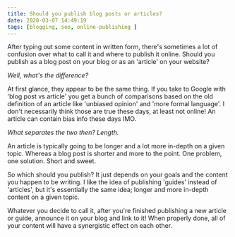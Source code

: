 ```yaml
---
title: Should you publish blog posts or articles?
date: 2020-03-07 14:49:19
tags: [blogging, seo, online-publishing ]
---
```


After typing out some content in written form, there's sometimes a lot of confusion over what to call it and where to publish it online. Should you publish as a blog post on your blog or as an 'article' on your website?

_Well, what's the difference?_

At first glance, they appear to be the same thing. If you take to Google with 'blog post vs article' you get a bunch of comparisons based on the old definition of an article like 'unbiased opinion' and 'more formal language'. I don't necessarily think those are true these days, at least not online! An article can contain bias info these days IMO.

_What separates the two then? Length._

An article is typically going to be longer and a lot more in-depth on a given topic. Whereas a blog post is shorter and more to the point. One problem, one solution. Short and sweet.

So which should you publish? It just depends on your goals and the content you happen to be writing. I like the idea of publishing 'guides' instead of 'articles', but it's essentially the same idea; longer and more in-depth content on a given topic.

Whatever you decide to call it, after you're finished publishing a new article or guide, announce it on your blog and link to it! When properly done, all of your content will have a synergistic effect on each other.
